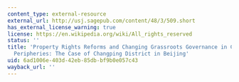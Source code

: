 ```yaml
---
content_type: external-resource
external_url: http://usj.sagepub.com/content/48/3/509.short
has_external_license_warning: true
license: https://en.wikipedia.org/wiki/All_rights_reserved
status: ''
title: 'Property Rights Reforms and Changing Grassroots Governance in China''s Urban-Rural
  Peripheries: The Case of Changping District in Beijing'
uid: 6ad1006e-403d-42eb-85db-bf9b0e057c43
wayback_url: ''
---
```

